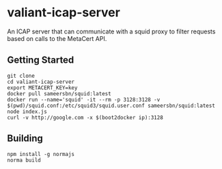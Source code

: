 # valiant-icap-server

An ICAP server that can communicate with a squid proxy to filter requests based on calls to the MetaCert API.

## Getting Started

```
git clone
cd valiant-icap-server
export METACERT_KEY=key
docker pull sameersbn/squid:latest
docker run --name='squid' -it --rm -p 3128:3128 -v $(pwd)/squid.conf:/etc/squid3/squid.user.conf sameersbn/squid:latest
node index.js
curl -v http://google.com -x $(boot2docker ip):3128
```

## Building

```
npm install -g normajs
norma build
```
